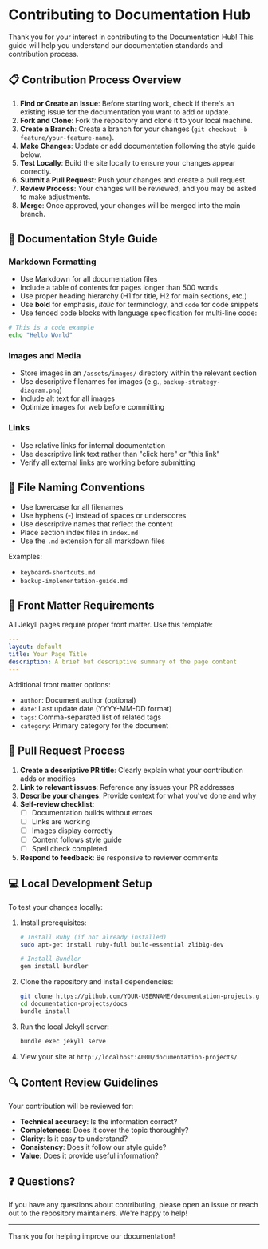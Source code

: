 # Contributing to Documentation Hub

Thank you for your interest in contributing to the Documentation Hub! This guide will help you understand our documentation standards and contribution process.

## 📋 Contribution Process Overview

1. **Find or Create an Issue**: Before starting work, check if there's an existing issue for the documentation you want to add or update.
2. **Fork and Clone**: Fork the repository and clone it to your local machine.
3. **Create a Branch**: Create a branch for your changes (`git checkout -b feature/your-feature-name`).
4. **Make Changes**: Update or add documentation following the style guide below.
5. **Test Locally**: Build the site locally to ensure your changes appear correctly.
6. **Submit a Pull Request**: Push your changes and create a pull request.
7. **Review Process**: Your changes will be reviewed, and you may be asked to make adjustments.
8. **Merge**: Once approved, your changes will be merged into the main branch.

## 📝 Documentation Style Guide

### Markdown Formatting

- Use Markdown for all documentation files
- Include a table of contents for pages longer than 500 words
- Use proper heading hierarchy (H1 for title, H2 for main sections, etc.)
- Use **bold** for emphasis, *italic* for terminology, and `code` for code snippets
- Use fenced code blocks with language specification for multi-line code:

```bash
# This is a code example
echo "Hello World"
```

### Images and Media

- Store images in an `/assets/images/` directory within the relevant section
- Use descriptive filenames for images (e.g., `backup-strategy-diagram.png`)
- Include alt text for all images
- Optimize images for web before committing

### Links

- Use relative links for internal documentation
- Use descriptive link text rather than "click here" or "this link"
- Verify all external links are working before submitting

## 📁 File Naming Conventions

- Use lowercase for all filenames
- Use hyphens (-) instead of spaces or underscores
- Use descriptive names that reflect the content
- Place section index files in `index.md`
- Use the `.md` extension for all markdown files

Examples:
- `keyboard-shortcuts.md`
- `backup-implementation-guide.md`

## 📄 Front Matter Requirements

All Jekyll pages require proper front matter. Use this template:

```yaml
---
layout: default
title: Your Page Title
description: A brief but descriptive summary of the page content
---
```

Additional front matter options:
- `author`: Document author (optional)
- `date`: Last update date (YYYY-MM-DD format)
- `tags`: Comma-separated list of related tags
- `category`: Primary category for the document

## 🔀 Pull Request Process

1. **Create a descriptive PR title**: Clearly explain what your contribution adds or modifies
2. **Link to relevant issues**: Reference any issues your PR addresses
3. **Describe your changes**: Provide context for what you've done and why
4. **Self-review checklist**: 
   - [ ] Documentation builds without errors
   - [ ] Links are working
   - [ ] Images display correctly
   - [ ] Content follows style guide
   - [ ] Spell check completed
5. **Respond to feedback**: Be responsive to reviewer comments

## 💻 Local Development Setup

To test your changes locally:

1. Install prerequisites:
   ```bash
   # Install Ruby (if not already installed)
   sudo apt-get install ruby-full build-essential zlib1g-dev

   # Install Bundler
   gem install bundler
   ```

2. Clone the repository and install dependencies:
   ```bash
   git clone https://github.com/YOUR-USERNAME/documentation-projects.git
   cd documentation-projects/docs
   bundle install
   ```

3. Run the local Jekyll server:
   ```bash
   bundle exec jekyll serve
   ```

4. View your site at `http://localhost:4000/documentation-projects/`

## 🔍 Content Review Guidelines

Your contribution will be reviewed for:

- **Technical accuracy**: Is the information correct?
- **Completeness**: Does it cover the topic thoroughly?
- **Clarity**: Is it easy to understand?
- **Consistency**: Does it follow our style guide?
- **Value**: Does it provide useful information?

## ❓ Questions?

If you have any questions about contributing, please open an issue or reach out to the repository maintainers. We're happy to help!

---

Thank you for helping improve our documentation!

